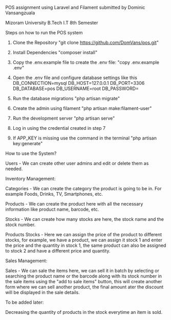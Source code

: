 POS assignment using Laravel and Filament submitted by Dominic Vansangzuala

Mizoram University B.Tech I.T 8th Semester

Steps on how to run the POS system
1. Clone the Repository
"git clone https://github.com/DomVans/pos.git"

2. Install Dependencies
"composer install"

3. Copy the .env.example file to create the .env file:
"copy .env.example .env"

4. Open the .env file and configure database settings like this
DB_CONNECTION=mysql
DB_HOST=127.0.0.1
DB_PORT=3306
DB_DATABASE=pos
DB_USERNAME=root
DB_PASSWORD=

6. Run the database migrations
"php artisan migrate"

7. Create the admin using filament
"php artisan make:filament-user"

8. Run the development server
"php artisan serve"

9. Log in using the credential created in step 7

10. If APP_KEY is missing use the command in the terminal
"php artisan key:generate"

How to use the System?

Users - We can create other user admins and edit or delete them as needed.

Inventory Management:

Categories - We can create the category the product is going to be in. For example Foods, Drinks, TV, Smartphones, etc.

Products - We can create the product here with all the necessary information like product name, barcode, etc.

Stocks - We can create how many stocks are here, the stock name and the stock number.

Products Stocks - Here we can assign the price of the product to different stocks, for example, we have a product, we can assign it stock 1 and enter the price and the quantity in stock 1, the same product can also be assigned to stock 2 and have a different price and quantity.

Sales Management:

Sales - We can sale the items here, we can sell it in batch by selecting or searching the product name or the barcode along with its stock number in the sale items using the "add to sale items" button, this will create another form where we can sell another product, the final amount ater the discount will be displayed in the sale details.

To be added later:

Decreasing the quantity of products in the stock everytime an item is sold.
